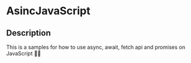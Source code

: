 # AsincJavaScript

## Description

This is a samples for how to use async, await, fetch api and promises on JavaScript 👨‍💻
